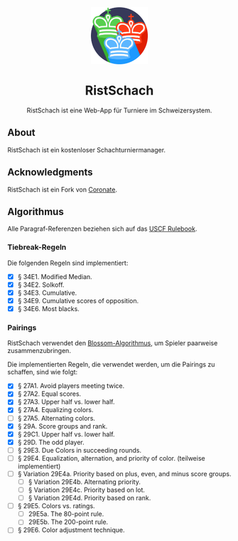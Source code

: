 <div align="center">
<img alt="Logo" src="graphics/logo.svg" height="128" width="128" />
<h1>RistSchach</h1>
<p>RistSchach ist eine Web-App für Turniere im Schweizersystem.</p>
</div>

## About

RistSchach ist ein kostenloser Schachturniermanager.

## Acknowledgments

RistSchach ist ein Fork von [Coronate](https://github.com/johnridesabike/coronate).

## Algorithmus

Alle Paragraf-Referenzen beziehen sich auf das [USCF Rulebook](http://www.uschess.org/content/view/7752/369/).

### Tiebreak-Regeln

Die folgenden Regeln sind implementiert:

- [x] § 34E1. Modified Median.
- [x] § 34E2. Solkoff.
- [x] § 34E3. Cumulative.
- [x] § 34E9. Cumulative scores of opposition.
- [x] § 34E6. Most blacks.

### Pairings

RistSchach verwendet den [Blossom-Algorithmus](https://en.wikipedia.org/wiki/Blossom_algorithm), um Spieler paarweise zusammenzubringen.

Die implementierten Regeln, die verwendet werden, um die Pairings zu schaffen, sind wie folgt:

- [x] § 27A1. Avoid players meeting twice.
- [x] § 27A2. Equal scores.
- [x] § 27A3. Upper half vs. lower half.
- [x] § 27A4. Equalizing colors.
- [ ] § 27A5. Alternating colors.
- [x] § 29A. Score groups and rank.
- [x] § 29C1. Upper half vs. lower half.
- [x] § 29D. The odd player.
- [ ] § 29E3. Due Colors in succeeding rounds.
- [ ] § 29E4. Equalization, alternation, and priority of color. (teilweise implementiert)
- [ ] § Variation 29E4a. Priority based on plus, even, and minus score groups.
  - [ ] § Variation 29E4b. Alternating priority.
  - [ ] § Variation 29E4c. Priority based on lot.
  - [ ] § Variation 29E4d. Priority based on rank.
- [ ] § 29E5. Colors vs. ratings.
  - [ ] 29E5a. The 80-point rule.
  - [ ] 29E5b. The 200-point rule.
- [ ] § 29E6. Color adjustment technique.
